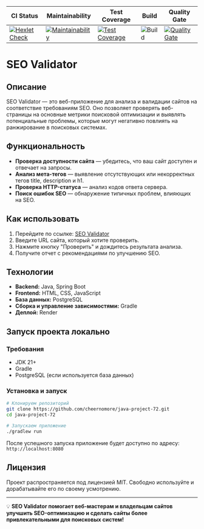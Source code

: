| CI Status | Maintainability | Test Coverage | Build | Quality Gate |
|-----------|------------------|----------------|-------|----------------|
| [![Hexlet Check](https://github.com/cheernomore/java-project-72/actions/workflows/hexlet-check.yml/badge.svg)](https://github.com/cheernomore/java-project-72/actions/workflows/hexlet-check.yml) | [![Maintainability](https://api.codeclimate.com/v1/badges/d30473d747a4229d8e59/maintainability)](https://codeclimate.com/github/cheernomore/java-project-72/maintainability) | [![Test Coverage](https://api.codeclimate.com/v1/badges/d30473d747a4229d8e59/test_coverage)](https://codeclimate.com/github/cheernomore/java-project-72/test_coverage) | ![Build](https://github.com/cheernomore/java-project-72/actions/workflows/build.yml/badge.svg) | [![Quality Gate](https://sonarcloud.io/api/project_badges/measure?project=cheernomore_java-project-72&metric=alert_status)](https://sonarcloud.io/summary/new_code?id=cheernomore_java-project-72) |

# SEO Validator

## Описание
SEO Validator — это веб-приложение для анализа и валидации сайтов на соответствие требованиям SEO. Оно позволяет проверять веб-страницы на основные метрики поисковой оптимизации и выявлять потенциальные проблемы, которые могут негативно повлиять на ранжирование в поисковых системах.

## Функциональность
- **Проверка доступности сайта** — убедитесь, что ваш сайт доступен и отвечает на запросы.
- **Анализ мета-тегов** — выявление отсутствующих или некорректных тегов title, description и h1.
- **Проверка HTTP-статуса** — анализ кодов ответа сервера.
- **Поиск ошибок SEO** — обнаружение типичных проблем, влияющих на SEO.

## Как использовать
1. Перейдите по ссылке: [SEO Validator](https://java-project-72-2x7n.onrender.com)
2. Введите URL сайта, который хотите проверить.
3. Нажмите кнопку "Проверить" и дождитесь результата анализа.
4. Получите отчет с рекомендациями по улучшению SEO.

## Технологии
- **Backend:** Java, Spring Boot
- **Frontend:** HTML, CSS, JavaScript
- **База данных:** PostgreSQL
- **Сборка и управление зависимостями:** Gradle
- **Деплой:** Render

## Запуск проекта локально
### Требования
- JDK 21+
- Gradle
- PostgreSQL (если используется база данных)

### Установка и запуск
```sh
# Клонируем репозиторий
git clone https://github.com/cheernomore/java-project-72.git
cd java-project-72

# Запускаем приложение
./gradlew run
```

После успешного запуска приложение будет доступно по адресу: `http://localhost:8080`

## Лицензия
Проект распространяется под лицензией MIT. Свободно используйте и дорабатывайте его по своему усмотрению.

---

💡 **SEO Validator помогает веб-мастерам и владельцам сайтов улучшить SEO-оптимизацию и сделать сайты более привлекательными для поисковых систем!**

